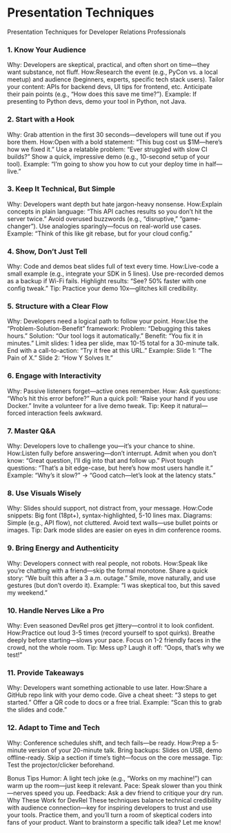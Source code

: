 # Presentation Techniques

Presentation Techniques for Developer Relations Professionals

### 1. Know Your Audience
Why: Developers are skeptical, practical, and often short on time—they want substance, not fluff.
How:Research the event (e.g., PyCon vs. a local meetup) and audience (beginners, experts, specific tech stack users).
Tailor your content: APIs for backend devs, UI tips for frontend, etc.
Anticipate their pain points (e.g., “How does this save me time?”).
Example: If presenting to Python devs, demo your tool in Python, not Java.

### 2. Start with a Hook
Why: Grab attention in the first 30 seconds—developers will tune out if you bore them.
How:Open with a bold statement: “This bug cost us $1M—here’s how we fixed it.”
Use a relatable problem: “Ever struggled with slow CI builds?”
Show a quick, impressive demo (e.g., 10-second setup of your tool).
Example: “I’m going to show you how to cut your deploy time in half—live.”

### 3. Keep It Technical, But Simple
Why: Developers want depth but hate jargon-heavy nonsense.
How:Explain concepts in plain language: “This API caches results so you don’t hit the server twice.”
Avoid overused buzzwords (e.g., “disruptive,” “game-changer”).
Use analogies sparingly—focus on real-world use cases.
Example: “Think of this like git rebase, but for your cloud config.”

### 4. Show, Don’t Just Tell
Why: Code and demos beat slides full of text every time.
How:Live-code a small example (e.g., integrate your SDK in 5 lines).
Use pre-recorded demos as a backup if Wi-Fi fails.
Highlight results: “See? 50% faster with one config tweak.”
Tip: Practice your demo 10x—glitches kill credibility.

### 5. Structure with a Clear Flow
Why: Developers need a logical path to follow your point.
How:Use the “Problem-Solution-Benefit” framework:
Problem: “Debugging this takes hours.”
Solution: “Our tool logs it automatically.”
Benefit: “You fix it in minutes.”
Limit slides: 1 idea per slide, max 10-15 total for a 30-minute talk.
End with a call-to-action: “Try it free at this URL.”
Example: Slide 1: “The Pain of X.” Slide 2: “How Y Solves It.”

### 6. Engage with Interactivity
Why: Passive listeners forget—active ones remember.
How:
Ask questions: “Who’s hit this error before?”
Run a quick poll: “Raise your hand if you use Docker.”
Invite a volunteer for a live demo tweak.
Tip: Keep it natural—forced interaction feels awkward.


### 7. Master Q&A
Why: Developers love to challenge you—it’s your chance to shine.
How:Listen fully before answering—don’t interrupt.
Admit when you don’t know: “Great question, I’ll dig into that and follow up.”
Pivot tough questions: “That’s a bit edge-case, but here’s how most users handle it.”
Example: “Why’s it slow?” → “Good catch—let’s look at the latency stats.”

### 8. Use Visuals Wisely
Why: Slides should support, not distract from, your message.
How:Code snippets: Big font (18pt+), syntax-highlighted, 5-10 lines max.
Diagrams: Simple (e.g., API flow), not cluttered.
Avoid text walls—use bullet points or images.
Tip: Dark mode slides are easier on eyes in dim conference rooms.

### 9. Bring Energy and Authenticity
Why: Developers connect with real people, not robots.
How:Speak like you’re chatting with a friend—skip the formal monotone.
Share a quick story: “We built this after a 3 a.m. outage.”
Smile, move naturally, and use gestures (but don’t overdo it).
Example: “I was skeptical too, but this saved my weekend.”

### 10. Handle Nerves Like a Pro
Why: Even seasoned DevRel pros get jittery—control it to look confident.
How:Practice out loud 3-5 times (record yourself to spot quirks).
Breathe deeply before starting—slows your pace.
Focus on 1-2 friendly faces in the crowd, not the whole room.
Tip: Mess up? Laugh it off: “Oops, that’s why we test!”

### 11. Provide Takeaways
Why: Developers want something actionable to use later.
How:Share a GitHub repo link with your demo code.
Give a cheat sheet: “3 steps to get started.”
Offer a QR code to docs or a free trial.
Example: “Scan this to grab the slides and code.”

### 12. Adapt to Time and Tech
Why: Conference schedules shift, and tech fails—be ready.
How:Prep a 5-minute version of your 20-minute talk.
Bring backups: Slides on USB, demo offline-ready.
Skip a section if time’s tight—focus on the core message.
Tip: Test the projector/clicker beforehand.


Bonus Tips
Humor: A light tech joke (e.g., “Works on my machine!”) can warm up the room—just keep it relevant.
Pace: Speak slower than you think—nerves speed you up.
Feedback: Ask a dev friend to critique your dry run.
Why These Work for DevRel
These techniques balance technical credibility with audience connection—key for inspiring developers to trust and use your tools. Practice them, and you’ll turn a room of skeptical coders into fans of your product. Want to brainstorm a specific talk idea? Let me know!


